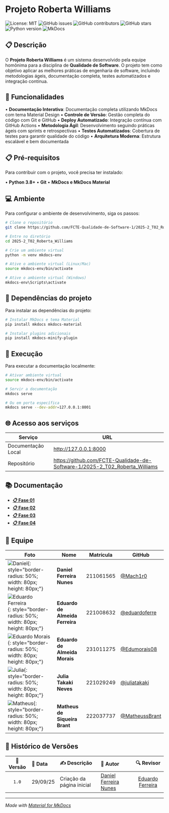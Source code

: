 # Projeto Roberta Williams

![License: MIT](https://img.shields.io/badge/License-MIT-yellow.svg)
![GitHub issues](https://img.shields.io/github/issues/FCTE-Qualidade-de-Software-1/2025-2_T02_Roberta_Williams)
![GitHub contributors](https://img.shields.io/github/contributors/FCTE-Qualidade-de-Software-1/2025-2_T02_Roberta_Williams)
![GitHub stars](https://img.shields.io/github/stars/FCTE-Qualidade-de-Software-1/2025-2_T02_Roberta_Williams)
![Python version](https://img.shields.io/badge/python-3.8%2B-blue)
![MkDocs](https://img.shields.io/badge/docs-mkdocs%20material-blue)

## 📋 Descrição

O **Projeto Roberta Williams** é um sistema desenvolvido pela equipe homônima para a disciplina de **Qualidade de Software**. O projeto tem como objetivo aplicar as melhores práticas de engenharia de software, incluindo metodologias ágeis, documentação completa, testes automatizados e integração contínua.

## 📎 Funcionalidades

• **Documentação Interativa**: Documentação completa utilizando MkDocs com tema Material Design
• **Controle de Versão**: Gestão completa do código com Git e GitHub
• **Deploy Automatizado**: Integração contínua com GitHub Actions
• **Metodologia Ágil**: Desenvolvimento seguindo práticas ágeis com sprints e retrospectivas
• **Testes Automatizados**: Cobertura de testes para garantir qualidade do código
• **Arquitetura Moderna**: Estrutura escalável e bem documentada

## 📋 Pré-requisitos

Para contribuir com o projeto, você precisa ter instalado:

• **Python 3.8+**
• **Git**
• **MkDocs e MkDocs Material**

## 💻 Ambiente

Para configurar o ambiente de desenvolvimento, siga os passos:

```bash
# Clone o repositório
git clone https://github.com/FCTE-Qualidade-de-Software-1/2025-2_T02_Roberta_Williams.git

# Entre no diretório
cd 2025-2_T02_Roberta_Williams

# Crie um ambiente virtual
python -m venv mkdocs-env

# Ative o ambiente virtual (Linux/Mac)
source mkdocs-env/bin/activate

# Ative o ambiente virtual (Windows)
mkdocs-env\Scripts\activate
```

## 📁 Dependências do projeto

Para instalar as dependências do projeto:

```bash
# Instalar MkDocs e tema Material
pip install mkdocs mkdocs-material

# Instalar plugins adicionais
pip install mkdocs-minify-plugin
```

## 💾 Execução

Para executar a documentação localmente:

```bash
# Ativar ambiente virtual
source mkdocs-env/bin/activate

# Servir a documentação
mkdocs serve

# Ou em porta específica
mkdocs serve --dev-addr=127.0.0.1:8001
```

## 🌐 Acesso aos serviços

| Serviço | URL |
|---------|-----|
| Documentação Local | http://127.0.0.1:8000 |
| Repositório | https://github.com/FCTE-Qualidade-de-Software-1/2025-2_T02_Roberta_Williams |

## 📚 Documentação

- **[📋 Fase 01](fases/fases01.md)** 
- **[📋 Fase 02](fases/fases02.md)**  
- **[📋 Fase 03](fases/fases03.md)**  
- **[📋 Fase 04](fases/fases04.md)** 

## 👥 Equipe


| Foto | Nome | Matrícula | GitHub |
|------|------|-----------|--------|
| ![Daniel](https://github.com/Mach1r0.png){: style="border-radius: 50%; width: 80px; height: 80px;"} | **Daniel Ferreira Nunes** | 211061565 | [@Mach1r0](https://github.com/Mach1r0) |
| ![Eduardo Ferreira](https://github.com/eduardoferre.png){: style="border-radius: 50%; width: 80px; height: 80px;"} | **Eduardo de Almeida Ferreira** | 221008632 | [@eduardoferre](https://github.com/eduardoferre) |
| ![Eduardo Morais](https://github.com/Edumorais08.png){: style="border-radius: 50%; width: 80px; height: 80px;"} | **Eduardo de Almeida Morais** | 231011275 | [@Edumorais08](https://github.com/Edumorais08) |
| ![Julia](https://github.com/juliatakaki.png){: style="border-radius: 50%; width: 80px; height: 80px;"} | **Julia Takaki Neves** | 221029249 | [@juliatakaki](https://github.com/juliatakaki) |
| ![Matheus](https://github.com/MatheussBrant.png){: style="border-radius: 50%; width: 80px; height: 80px;"} | **Matheus de Siqueira Brant** | 222037737 | [@MatheussBrant](https://github.com/MatheussBrant) |


## 📅 Histórico de Versões

| 📌 Versão | 📆 Data | ✍️ Descrição | 👤 Autor | 🔍 Revisor |
|:--------:|:-------|:-------------|:--------|:-----------:|
|`1.0`|29/09/25|Criação da página inicial|[Daniel Ferreira Nunes](https://github.com/Mach1r0)|[Eduardo Ferreira](https://github.com/) |


---

*Made with [Material for MkDocs](https://squidfunk.github.io/mkdocs-material/)*
